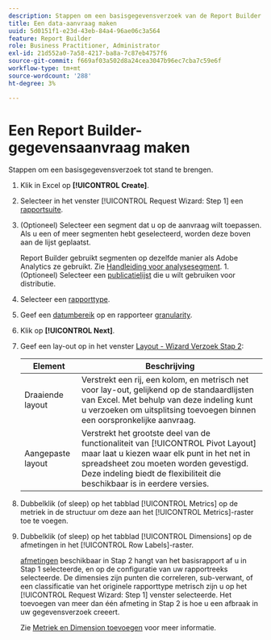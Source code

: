 ```yaml
---
description: Stappen om een basisgegevensverzoek van de Report Builder tot stand te brengen.
title: Een data-aanvraag maken
uuid: 5d0151f1-e23d-43eb-84a4-96ae06c3a564
feature: Report Builder
role: Business Practitioner, Administrator
exl-id: 21d552a0-7a58-4217-ba8a-7c87eb4757f6
source-git-commit: f669af03a502d8a24cea3047b96ec7cba7c59e6f
workflow-type: tm+mt
source-wordcount: '288'
ht-degree: 3%

---
```


# Een Report Builder-gegevensaanvraag maken

Stappen om een basisgegevensverzoek tot stand te brengen.

1. Klik in Excel op **[!UICONTROL Create]**.
1. Selecteer in het venster [!UICONTROL Request Wizard: Step 1] een [rapportsuite](/help/analyze/report-builder/data-requests/selecting-report-suites/t-select-report-suites.md).
1. (Optioneel) Selecteer een segment dat u op de aanvraag wilt toepassen. Als u een of meer segmenten hebt geselecteerd, worden deze boven aan de lijst geplaatst.

   Report Builder gebruikt segmenten op dezelfde manier als Adobe Analytics ze gebruikt. Zie [Handleiding voor analysesegment](https://experienceleague.adobe.com/docs/analytics/components/segmentation/seg-home.html). 1. (Optioneel) Selecteer een [publicatielijst](/help/analyze/report-builder/data-requests/allow-publishing-list-overrides.md) die u wilt gebruiken voor distributie.
1. Selecteer een [rapporttype](/help/analyze/report-builder/data-requests/c-report-types/select-report-types.md).
1. Geef een [datumbereik](/help/analyze/report-builder/data-requests/configuring-report-dates/custom-calendar.md) op en rapporteer [granularity](/help/analyze/report-builder/data-requests/configuring-report-dates/granularity.md).
1. Klik op **[!UICONTROL Next]**.
1. Geef een lay-out op in het venster [Layout - Wizard Verzoek Stap 2](/help/analyze/report-builder/layout/layout.md):

   | Element | Beschrijving |
   |---|---|
   | Draaiende layout | Verstrekt een rij, een kolom, en metrisch net voor lay-out, gelijkend op de standaardlijsten van Excel. Met behulp van deze indeling kunt u verzoeken om uitsplitsing toevoegen binnen een oorspronkelijke aanvraag. |
   | Aangepaste layout | Verstrekt het grootste deel van de functionaliteit van [!UICONTROL Pivot Layout] maar laat u kiezen waar elk punt in het net in spreadsheet zou moeten worden gevestigd. Deze indeling biedt de flexibiliteit die beschikbaar is in eerdere versies. |

1. Dubbelklik (of sleep) op het tabblad [!UICONTROL Metrics] op de metriek in de structuur om deze aan het [!UICONTROL Metrics]-raster toe te voegen.
1. Dubbelklik (of sleep) op het tabblad [!UICONTROL Dimensions] op de afmetingen in het [!UICONTROL Row Labels]-raster.

   [afmetingen](https://experienceleague.adobe.com/docs/analytics/analyze/report-builder/layout/filter-dimenson/filter-dimensions.html) beschikbaar in Stap 2 hangt van het basisrapport af u in Stap 1 selecteerde, en op de configuratie van uw rapportreeks selecteerde. De dimensies zijn punten die correleren, sub-verwant, of een classificatie van het originele rapporttype metrisch zijn u op het [!UICONTROL Request Wizard: Step 1] venster selecteerde. Het toevoegen van meer dan één afmeting in Stap 2 is hoe u een afbraak in uw gegevensverzoek creeert.

   Zie [Metriek en Dimension toevoegen](/help/analyze/report-builder/layout/c-metrics-dimensions/t-add-metrics-and-dimensions.md) voor meer informatie.
